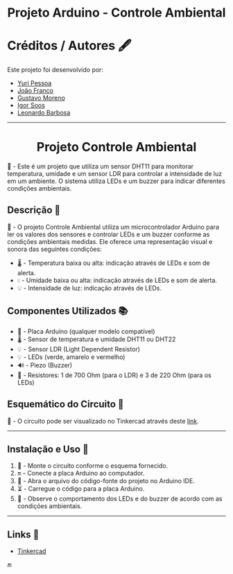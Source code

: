 <div align="center">
            <h1>Projeto Arduino - Controle Ambiental</h1>  
</div>

# Créditos / Autores 🖋️
Este projeto foi desenvolvido por:
* [Yuri Pessoa](https://github.com/yurisilpess)
* [João Franco](https://github.com/jota0802)
* [Gustavo Moreno](https://github.com/gus7a2005)
* [Igor Soos](https://github.com/igor-soos)
* [Leonardo Barbosa](https://github.com/LeonBarbosa)

------------

<div align="center">
            <h1>Projeto Controle Ambiental</h1>  
</div>

📌 - Este é um projeto que utiliza um sensor DHT11 para monitorar temperatura, umidade e um sensor LDR para controlar a intensidade de luz em um ambiente. O sistema utiliza LEDs e um buzzer para indicar diferentes condições ambientais.

## Descrição 📝

📃 - O projeto Controle Ambiental utiliza um microcontrolador Arduino para ler os valores dos sensores e controlar LEDs e um buzzer conforme as condições ambientais medidas. Ele oferece uma representação visual e sonora das seguintes condições:

- 🌡️ - Temperatura baixa ou alta: indicação através de LEDs e som de alerta.
- 💧 - Umidade baixa ou alta: indicação através de LEDs e som de alerta.
- 💡 - Intensidade de luz: indicação através de LEDs.

## Componentes Utilizados 📚

- 🔌 - Placa Arduino (qualquer modelo compatível)
- 🌡️ - Sensor de temperatura e umidade DHT11 ou DHT22
- 💡 - Sensor LDR (Light Dependent Resistor)
- 💡 - LEDs (verde, amarelo e vermelho)
- 🔊 - Piezo (Buzzer)
- 🔧 - Resistores: 1 de 700 Ohm (para o LDR) e 3 de 220 Ohm (para os LEDs)

## Esquemático do Circuito 📐

🔎 - O circuito pode ser visualizado no Tinkercad através deste [link](https://www.tinkercad.com/things/83sCITpfnRG-projeto-vinicula-edge-computing?sharecode=V9tSaWBHoaSKsl-U6h55ODGPf_Ghba85i-biV6nJoiA).

-----------


## Instalação e Uso 🔨 

1. 🔧 - Monte o circuito conforme o esquema fornecido.
2. 🔛 - Conecte a placa Arduino ao computador.
3. 📂 - Abra o arquivo do código-fonte do projeto no Arduino IDE.
4. ⏳ - Carregue o código para a placa Arduino.
5. 👀 - Observe o comportamento dos LEDs e do buzzer de acordo com as condições ambientais.

--------------

## Links 🔗
- [Tinkercad](https://www.tinkercad.com/things/83sCITpfnRG-projeto-vinicula-edge-computing?sharecode=V9tSaWBHoaSKsl-U6h55ODGPf_Ghba85i-biV6nJoiA)

🔚
